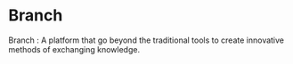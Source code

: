 # Branch
Branch : A platform that go beyond the traditional tools to create innovative methods of exchanging knowledge.
